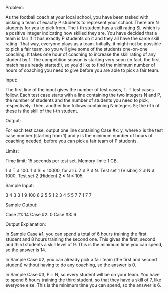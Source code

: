 Problem:

As the football coach at your local school, you have been tasked with picking a team of exactly P students to represent your school. There are N students for you to pick from. The i-th student has a skill rating Si, which is a positive integer indicating how skilled they are. 
You have decided that a team is fair if it has exactly P students on it and they all have the same skill rating. That way, everyone plays as a team. Initially, it might not be possible to pick a fair team, so you will give some of the students one-on-one coaching. It takes one hour of coaching to increase the skill rating of any student by 1. 
The competition season is starting very soon (in fact, the first match has already started!), so you'd like to find the minimum number of hours of coaching you need to give before you are able to pick a fair team. 

Input:

The first line of the input gives the number of test cases, T. T test cases follow. Each test case starts with a line containing the two integers N and P, the number of students and the number of students you need to pick, respectively. Then, another line follows containing N integers Si; the i-th of these is the skill of the i-th student. 

Output:

For each test case, output one line containing Case #x: y, where x is the test case number (starting from 1) and y is the minimum number of hours of coaching needed, before you can pick a fair team of P students. 

Limits:

Time limit: 15 seconds per test set.
Memory limit: 1 GB.

1 ≤ T ≤ 100.
1 ≤ Si ≤ 10000, for all i.
2 ≤ P ≤ N.
Test set 1 (Visible)
2 ≤ N ≤ 1000. 
Test set 2 (Hidden)
2 ≤ N ≤ 105. 

Sample Input:

3
4 3
3 1 9 100
6 2
5 5 1 2 3 4
5 5
7 7 1 7 7

Sample Output:

Case #1: 14
Case #2: 0
Case #3: 6

Output Explanation:
  
In Sample Case #1, you can spend a total of 6 hours training the first student and 8 hours training the second one. This gives the first, second and third students a skill level of 9. This is the minimum time you can spend, so the answer is 14. 

In Sample Case #2, you can already pick a fair team (the first and second student) without having to do any coaching, so the answer is 0. 

In Sample Case #3, P = N, so every student will be on your team. You have to spend 6 hours training the third student, so that they have a skill of 7, like everyone else. This is the minimum time you can spend, so the answer is 6. 

